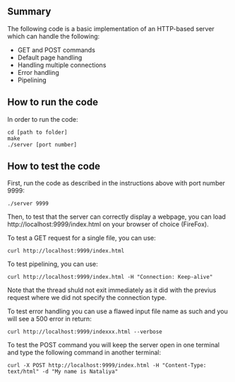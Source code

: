 ## Summary
The following code is a basic implementation of an HTTP-based server which can handle the following:
- GET and POST commands
- Default page handling
- Handling multiple connections
- Error handling
- Pipelining

## How to run the code
In order to run the code: 
```
cd [path to folder]
make
./server [port number]
```

## How to test the code
First, run the code as described in the instructions above with port number 9999:
```
./server 9999
```
Then, to test that the server can correctly display a webpage, you can load http://localhost:9999/index.html on your browser of choice (FireFox). 

To test a GET request for a single file, you can use: 
```
curl http://localhost:9999/index.html
```

To test pipelining, you can use: 
```
curl http://localhost:9999/index.html -H "Connection: Keep-alive"
```
Note that the thread shuld not exit immediately as it did with the previus request where we did not specify the connection type. 

To test error handling you can use a flawed input file name as such and you will see a 500 error in return:
```
curl http://localhost:9999/indexxx.html --verbose
```

To test the POST command you will keep the server open in one terminal and type the following command in another terminal: 
```
curl -X POST http://localhost:9999/index.html -H "Content-Type: text/html" -d "My name is Nataliya"
```